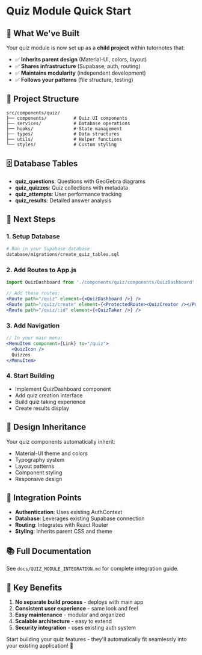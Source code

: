 # Quiz Module Quick Start

## 🚀 What We've Built

Your quiz module is now set up as a **child project** within tutornotes that:

- ✅ **Inherits parent design** (Material-UI, colors, layout)
- ✅ **Shares infrastructure** (Supabase, auth, routing)
- ✅ **Maintains modularity** (independent development)
- ✅ **Follows your patterns** (file structure, testing)

## 📁 Project Structure

```
src/components/quiz/
├── components/          # Quiz UI components
├── services/            # Database operations
├── hooks/               # State management
├── types/               # Data structures
├── utils/               # Helper functions
└── styles/              # Custom styling
```

## 🗄️ Database Tables

- **quiz_questions**: Questions with GeoGebra diagrams
- **quiz_quizzes**: Quiz collections with metadata
- **quiz_attempts**: User performance tracking
- **quiz_results**: Detailed answer analysis

## 🔧 Next Steps

### 1. **Setup Database**
```bash
# Run in your Supabase database:
database/migrations/create_quiz_tables.sql
```

### 2. **Add Routes to App.js**
```jsx
import QuizDashboard from './components/quiz/components/QuizDashboard';

// Add these routes:
<Route path="/quiz" element={<QuizDashboard />} />
<Route path="/quiz/create" element={<ProtectedRoute><QuizCreator /></ProtectedRoute>} />
<Route path="/quiz/:id" element={<QuizTaker />} />
```

### 3. **Add Navigation**
```jsx
// In your main menu:
<MenuItem component={Link} to="/quiz">
  <QuizIcon />
  Quizzes
</MenuItem>
```

### 4. **Start Building**
- Implement QuizDashboard component
- Add quiz creation interface
- Build quiz taking experience
- Create results display

## 🎨 Design Inheritance

Your quiz components automatically inherit:
- Material-UI theme and colors
- Typography system
- Layout patterns
- Component styling
- Responsive design

## 🔗 Integration Points

- **Authentication**: Uses existing AuthContext
- **Database**: Leverages existing Supabase connection
- **Routing**: Integrates with React Router
- **Styling**: Inherits parent CSS and theme

## 📚 Full Documentation

See `docs/QUIZ_MODULE_INTEGRATION.md` for complete integration guide.

## 🎯 Key Benefits

1. **No separate build process** - deploys with main app
2. **Consistent user experience** - same look and feel
3. **Easy maintenance** - modular and organized
4. **Scalable architecture** - easy to extend
5. **Security integration** - uses existing auth system

Start building your quiz features - they'll automatically fit seamlessly into your existing application! 🚀
